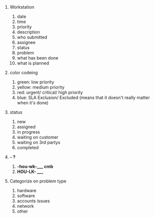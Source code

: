 1. Workstation
	1. date
	1. time
	1. priority
	1. description
	1. who submitted
	1. assignee
	1. status
	1. problem
	1. what has been done
	1. what is planned

1. color codeing
	1. green: low priority
	1. yellow: medium priority
	1. red: urgent/ critical/ high priority
	1. blue: SLA Exclusion/ Excluded (means that it doesn't really matter when it's done)

1. status
	1. new
	1. assigned
	1. in progress
	1.  waiting on customer
	1. waiting on 3rd partys
	1. completed

1. **- ?**
 	1. **-hou-wk-___ cmb**
	1. **HOU-LK- ___**

1. Categorize on problem type
	1.  hardware
	1. software
	1. accounts issues
	1. network
	1. other

